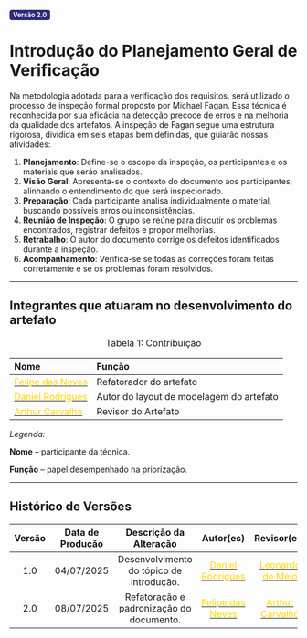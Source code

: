 <span style="background-color:#2c2c7c; color:white; font-size:0.8em; font-weight: bold; padding:2px 6px; border-radius:4px;">Versão 2.0</span>

# Introdução do Planejamento Geral de Verificação

Na metodologia adotada para a verificação dos requisitos, será utilizado o processo de inspeção formal proposto por Michael Fagan. Essa técnica é reconhecida por sua eficácia na detecção precoce de erros e na melhoria da qualidade dos artefatos. A inspeção de Fagan segue uma estrutura rigorosa, dividida em seis etapas bem definidas, que guiarão nossas atividades:

1. **Planejamento**: Define-se o escopo da inspeção, os participantes e os materiais que serão analisados.
2. **Visão Geral**: Apresenta-se o contexto do documento aos participantes, alinhando o entendimento do que será inspecionado.
3. **Preparação**: Cada participante analisa individualmente o material, buscando possíveis erros ou inconsistências.
4. **Reunião de Inspeção**: O grupo se reúne para discutir os problemas encontrados, registrar defeitos e propor melhorias.
5. **Retrabalho**: O autor do documento corrige os defeitos identificados durante a inspeção.
6. **Acompanhamento**: Verifica-se se todas as correções foram feitas corretamente e se os problemas foram resolvidos.

---

## Integrantes que atuaram no desenvolvimento do artefato

<font size="3"><p style="text-align: center">Tabela 1: Contribuição</p></font>

| Nome | Função |
| :--- | :--- |
| [<span style="color:gold;">Felipe das Neves</span>](https://github.com/FelipeFreire-gf) | Refatorador do artefato |
| [<span style="color:gold;">Daniel Rodrigues</span>](https://github.com/zDrNz) | Autor do layout de modelagem do artefato |
| [<span style="color:gold;">Arthur Carvalho</span>](https://github.com/arthurlleite) | Revisor do Artefato |

*Legenda:* 

**Nome** – participante da técnica. 

**Função** – papel desempenhado na priorização. 

---

## Histórico de Versões

| Versão | Data de Produção | Descrição da Alteração | Autor(es) | Revisor(es) | Data de Revisão |
|:------:|:----------------:|:----------------------:|:---------:|:-----------:|:--------------:|
| 1.0 | 04/07/2025 | Desenvolvimento do tópico de introdução. |[<span style="color:gold;">Daniel Rodrigues</span>](https://github.com/zDrNz) |[<span style="color:gold;">Leonardo de Melo</span>](https://github.com/leozinlima) | 04/07/2025 |
| 2.0 | 08/07/2025 | Refatoração e padronização do documento. |[<span style="color:gold;">Felipe das Neves</span>](https://github.com/FelipeFreire-gf) |[<span style="color:gold;">Arthur Carvalho</span>](https://github.com/arthurlleite) | 08/07/2025 |